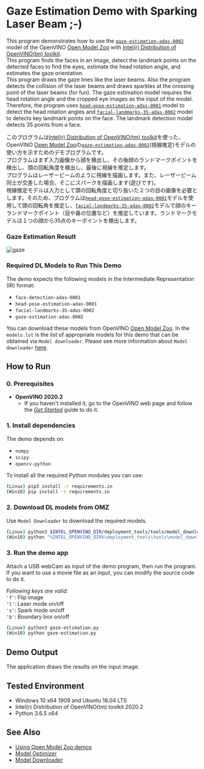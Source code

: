 # Gaze Estimation Demo with Sparking Laser Beam ;-)
This program demonstrates how to use the [`gaze-estimation-adas-0002`](https://docs.openvinotoolkit.org/latest/_models_intel_gaze_estimation_adas_0002_description_gaze_estimation_adas_0002.html) model of the OpenVINO [Open Model Zoo](https://docs.openvinotoolkit.org/latest/_models_intel_index.html) with [Intel(r) Distribution of OpenVINO(tm) toolkit](https://software.intel.com/content/www/us/en/develop/tools/openvino-toolkit.html).  
This program finds the faces in an image, detect the landmark points on the detected faces to find the eyes, estimate the head rotation angle, and estimates the gaze orientation.  
This program draws the gaze lines like the laser beams. Also the program detects the collision of the laser beams and draws sparkles at the crossing point of the laser beams (for fun).
The gaze estimation model requires the head rotation angle and the cropped eye images as the input of the model. Therefore, the program uses [`head-pose-estimation-adas-0001`](https://docs.openvinotoolkit.org/latest/_models_intel_head_pose_estimation_adas_0001_description_head_pose_estimation_adas_0001.html) model to detect the head rotation angles and [`facial-landmarks-35-adas-0002`](https://docs.openvinotoolkit.org/latest/_models_intel_facial_landmarks_35_adas_0002_description_facial_landmarks_35_adas_0002.html) model to detects key landmark points on the face. The landmark detection model detects 35 points from a face.  

このプログラムは[Intel(r) Distribution of OpenVINO(tm) toolkit](https://software.intel.com/content/www/us/en/develop/tools/openvino-toolkit.html)を使った、OpenVINO [Open Model Zoo](https://docs.openvinotoolkit.org/latest/_models_intel_index.html)の[`gaze-estimation-adas-0002`](https://docs.openvinotoolkit.org/latest/_models_intel_gaze_estimation_adas_0002_description_gaze_estimation_adas_0002.html)(視線推定)モデルの使い方を示すためのデモプログラムです。  
プログラムはまず入力画像から顔を検出し、その後顔のランドマークポイントを検出し、頭の回転角度を検出し、最後に視線を推定します。  
プログラムはレーザービームのように視線を描画します。また、レーザービーム同士が交差した場合、そこにスパークを描画します(遊びです)。  
視線推定モデルは入力として頭の回転角度と切り抜いた２つの目の画像を必要とします。そのため、プログラムは[`head-pose-estimation-adas-0001`](https://docs.openvinotoolkit.org/latest/_models_intel_head_pose_estimation_adas_0001_description_head_pose_estimation_adas_0001.html)モデルを使用して頭の回転角を推定し、[`facial-landmarks-35-adas-0002`](https://docs.openvinotoolkit.org/latest/_models_intel_facial_landmarks_35_adas_0002_description_facial_landmarks_35_adas_0002.html)モデルで顔のキーランドマークポイント（目や鼻の位置など）を推定しています。ランドマークモデルは１つの顔から35点のキーポイントを検出します。    

### Gaze Estimation Result
![gaze](./resources/gaze.gif)


### Required DL Models to Run This Demo

The demo expects the following models in the Intermediate Representation (IR) format:

  * `face-detection-adas-0001`
  * `head-pose-estimation-adas-0001`
  * `facial-landmarks-35-adas-0002`
  * `gaze-estimation-adas-0002`

You can download these models from OpenVINO [Open Model Zoo](https://github.com/opencv/open_model_zoo).
In the `models.lst` is the list of appropriate models for this demo that can be obtained via `Model downloader`.
Please see more information about `Model downloader` [here](../../../tools/downloader/README.md).

## How to Run


### 0. Prerequisites
- **OpenVINO 2020.2**
  - If you haven't installed it, go to the OpenVINO web page and follow the [*Get Started*](https://software.intel.com/en-us/openvino-toolkit/documentation/get-started) guide to do it.  

### 1. Install dependencies  
The demo depends on:
- `numpy`
- `scipy`
- `opencv-python`

To install all the required Python modules you can use:

``` sh
(Linux) pip3 install -r requirements.in
(Win10) pip install -r requirements.in
```

### 2. Download DL models from OMZ
Use `Model Downloader` to download the required models.
``` sh
(Linux) python3 $INTEL_OPENVINO_DIR/deployment_tools/tools/model_downloader/downloader.py --list models.lst
(Win10) python "%INTEL_OPENVINO_DIR%\deployment_tools\tools\model_downloader\downloader.py" --list models.lst
```

### 3. Run the demo app
Attach a USB webCam as input of the demo program, then run the program. If you want to use a movie file as an input, you can modify the source code to do it.  

*Following keys are valid:*  
`'f'`: Flip image  
`'l'`: Laser mode on/off  
`'s'`: Spark mode on/off  
`'b'`: Boundary box on/off  

``` sh
(Linux) python3 gaze-estimation.py
(Win10) python gaze-estimation.py
```

## Demo Output  
The application draws the results on the input image.

## Tested Environment  
- Windows 10 x64 1909 and Ubuntu 18.04 LTS  
- Intel(r) Distribution of OpenVINO(tm) toolkit 2020.2  
- Python 3.6.5 x64  

## See Also  
* [Using Open Model Zoo demos](../../README.md)  
* [Model Optimizer](https://docs.openvinotoolkit.org/latest/_docs_MO_DG_Deep_Learning_Model_Optimizer_DevGuide.html)  
* [Model Downloader](../../../tools/downloader/README.md)  
